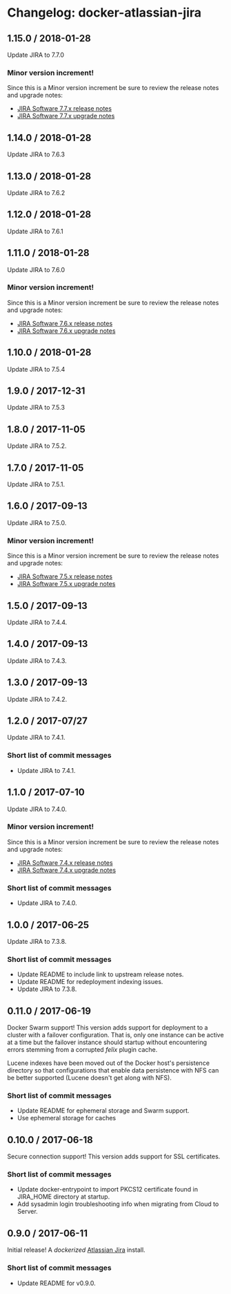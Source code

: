 # Changelog: docker-atlassian-jira

## 1.15.0 / 2018-01-28

Update JIRA to 7.7.0

### Minor version increment!

Since this is a Minor version increment be sure to review the release notes and upgrade notes:

  * [JIRA Software 7.7.x release notes](https://confluence.atlassian.com/jirasoftware/jira-software-7-7-x-release-notes-941594462.html)
  * [JIRA Software 7.7.x upgrade notes](https://confluence.atlassian.com/jirasoftware/jira-software-7-7-x-upgrade-notes-941594485.html)

## 1.14.0 / 2018-01-28

Update JIRA to 7.6.3

## 1.13.0 / 2018-01-28

Update JIRA to 7.6.2

## 1.12.0 / 2018-01-28

Update JIRA to 7.6.1

## 1.11.0 / 2018-01-28

Update JIRA to 7.6.0

### Minor version increment!

Since this is a Minor version increment be sure to review the release notes and upgrade notes:

  * [JIRA Software 7.6.x release notes](https://confluence.atlassian.com/jirasoftware/jira-software-7-6-x-release-notes-938027181.html)
  * [JIRA Software 7.6.x upgrade notes](https://confluence.atlassian.com/jirasoftware/jira-software-7-6-x-upgrade-notes-938027185.html)

## 1.10.0 / 2018-01-28

Update JIRA to 7.5.4

## 1.9.0 / 2017-12-31

Update JIRA to 7.5.3

## 1.8.0 / 2017-11-05

Update JIRA to 7.5.2.

## 1.7.0 / 2017-11-05

Update JIRA to 7.5.1.

## 1.6.0 / 2017-09-13

Update JIRA to 7.5.0.

### Minor version increment!

Since this is a Minor version increment be sure to review the release notes and upgrade notes:

  * [JIRA Software 7.5.x release notes](https://confluence.atlassian.com/jirasoftware/jira-software-7-5-x-release-notes-934719297.html)
  * [JIRA Software 7.5.x upgrade notes](https://confluence.atlassian.com/jirasoftware/jira-software-7-5-x-upgrade-notes-934719299.html)

## 1.5.0 / 2017-09-13

Update JIRA to 7.4.4.

## 1.4.0 / 2017-09-13

Update JIRA to 7.4.3.

## 1.3.0 / 2017-09-13

Update JIRA to 7.4.2.

## 1.2.0 / 2017-07/27

Update JIRA to 7.4.1.

### Short list of commit messages

  * Update JIRA to 7.4.1.

## 1.1.0 / 2017-07-10

Update JIRA to 7.4.0.

### Minor version increment!

Since this is a Minor version increment be sure to review the release notes and upgrade notes:

  * [JIRA Software 7.4.x release notes](https://confluence.atlassian.com/jirasoftware/jira-software-7-4-x-release-notes-902079634.html)
  * [JIRA Software 7.4.x upgrade notes](https://confluence.atlassian.com/jirasoftware/jira-software-7-4-x-upgrade-notes-907283484.html)

### Short list of commit messages

  * Update JIRA to 7.4.0.

## 1.0.0 / 2017-06-25

Update JIRA to 7.3.8.

### Short list of commit messages

  * Update README to include link to upstream release notes.
  * Update README for redeployment indexing issues.
  * Update JIRA to 7.3.8.

## 0.11.0 / 2017-06-19

Docker Swarm support! This version adds support for deployment to a cluster with a failover configuration. That is, only
one instance can be active at a time but the failover instance should startup without encountering errors stemming from
a corrupted _felix_ plugin cache.

Lucene indexes have been moved out of the Docker host's persistence directory so that configurations that enable data
persistence with NFS can be better supported (Lucene doesn't get along with NFS).

### Short list of commit messages

  * Update README for ephemeral storage and Swarm support.
  * Use ephemeral storage for caches

## 0.10.0 / 2017-06-18

Secure connection support! This version adds support for SSL certificates.

### Short list of commit messages

  * Update docker-entrypoint to import PKCS12 certificate found in JIRA_HOME directory at startup.
  * Add sysadmin login troubleshooting info when migrating from Cloud to Server.

## 0.9.0 / 2017-06-11

Initial release! A _dockerized_ [Atlassian Jira](https://www.atlassian.com/software/jira) install.

### Short list of commit messages

  * Update README for v0.9.0.
